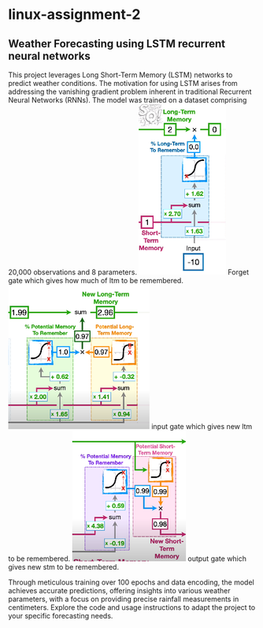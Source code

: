 # linux-assignment-2
## Weather Forecasting using LSTM recurrent neural networks
This project leverages Long Short-Term Memory (LSTM) networks to predict weather conditions. The motivation for using LSTM arises from addressing the vanishing gradient problem inherent in traditional Recurrent Neural Networks (RNNs). The model was trained on a dataset comprising 20,000 observations and 8 parameters.
![forget gate Image](forget-gate.png)
Forget gate which gives how much of ltm to be remembered.
![input gate Image](input-gate.png)
input gate which gives new ltm to be remembered.
![output gate Image](output-gate.png)
output gate which gives new stm to be remembered.

Through meticulous training over 100 epochs and data encoding, the model achieves accurate predictions, offering insights into various weather parameters, with a focus on providing precise rainfall measurements in centimeters. Explore the code and usage instructions to adapt the project to your specific forecasting needs.
